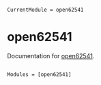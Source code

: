```@meta
CurrentModule = open62541
```

# open62541

Documentation for [open62541](https://github.com/martinkosch/open62541.jl).

```@index
```

```@autodocs
Modules = [open62541]
```
